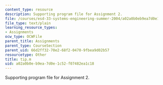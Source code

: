 ```yaml
---
content_type: resource
description: Supporting program file for Assignment 2.
file: /courses/esd-33-systems-engineering-summer-2004/a02a0b0eb9ea7d0e1c52f07482ea1c18_tip.m
file_type: text/plain
learning_resource_types:
- Assignments
ocw_type: OCWFile
parent_title: Assignments
parent_type: CourseSection
parent_uid: 66d2ff32-70e2-68f2-0470-9fbea9d02b57
resourcetype: Other
title: tip.m
uid: a02a0b0e-b9ea-7d0e-1c52-f07482ea1c18
---
```

Supporting program file for Assignment 2.

